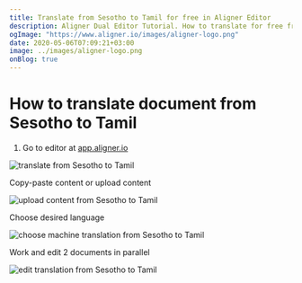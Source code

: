 ```yaml
---
title: Translate from Sesotho to Tamil for free in Aligner Editor
description: Aligner Dual Editor Tutorial. How to translate for free from Sesotho to Tamil. Aligner is multilingual document management platform. 
ogImage: "https://www.aligner.io/images/aligner-logo.png"
date: 2020-05-06T07:09:21+03:00
image: ../images/aligner-logo.png
onBlog: true
---
```


# How to translate document from Sesotho to Tamil

1. Go to editor at [app.aligner.io](https://app.aligner.io "Aligner App web page")

![translate from Sesotho to Tamil](../aligner-blank-editor.png "translate from Sesotho to Tamil")

Copy-paste content or upload content

![upload content from Sesotho to Tamil](../aligner-uploaded-document.png "upload content from Sesotho to Tamil")

Choose desired language

![choose machine translation from Sesotho to Tamil](../aligner-language-dropdown.png "choose machine translation from Sesotho to Tamil")

Work and edit 2 documents in parallel

![edit translation from Sesotho to Tamil](../aligner-double-sitded-editor.png "edit translation from Sesotho to Tamil")

